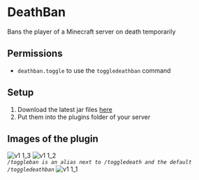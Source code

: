 # DeathBan

Bans the player of a Minecraft server on death temporarily

## Permissions

- `deathban.toggle` to use the `toggledeathban` command

## Setup

1. Download the latest jar files [here](https://github.com/ItsLeMax/MobileCrafting/releases/latest)
2. Put them into the plugins folder of your server

## Images of the plugin

![v1 1_3](https://github.com/ItsLeMax/DeathBan/assets/80857459/12995206-7db0-4e0a-9d4b-9e452c3e4425)
![v1 1_2](https://github.com/ItsLeMax/DeathBan/assets/80857459/85f90cb6-d877-43e0-9537-e71fc5fd913b)\
*`/toggleban is an alias next to /toggledeath and the default /toggledeathban`*
![v1 1_1](https://github.com/ItsLeMax/DeathBan/assets/80857459/9b3c4bd1-3fe9-4c0c-bf12-1a8ba64f9576)